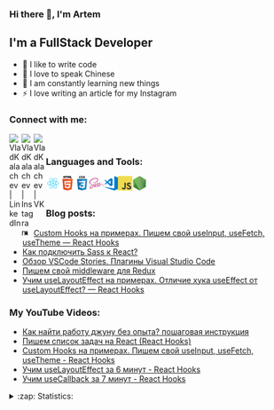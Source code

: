 ### Hi there 👋, I'm Artem

## I'm a FullStack Developer
- 💪 I like to write code
- 🎉 I love to speak Chinese
- 🥅 I am constantly learning new things
- ⚡ I love writing an article for my Instagram

### Connect with me:

[<img align="left" alt="VladKalachev | LinkedIn" width="22px" src="https://cdn.jsdelivr.net/npm/simple-icons@v3/icons/linkedin.svg" />][linkedin]
[<img align="left" alt="VladKalachev | Instagram" width="22px" src="https://cdn.jsdelivr.net/npm/simple-icons@v3/icons/instagram.svg" />][instagram]
[<img align="left" alt="VladKalachev | VK" width="22px" src="https://cdn.jsdelivr.net/npm/simple-icons@v3/icons/vk.svg" />][vk]

<br />

### Languages and Tools:

<img align="left" alt="React" width="26px" src="https://raw.githubusercontent.com/github/explore/80688e429a7d4ef2fca1e82350fe8e3517d3494d/topics/react/react.png" />
<img align="left" alt="HTML5" width="26px" src="https://raw.githubusercontent.com/github/explore/80688e429a7d4ef2fca1e82350fe8e3517d3494d/topics/html/html.png" />
<img align="left" alt="CSS3" width="26px" src="https://raw.githubusercontent.com/github/explore/80688e429a7d4ef2fca1e82350fe8e3517d3494d/topics/css/css.png" />
<img align="left" alt="Sass" width="26px" src="https://raw.githubusercontent.com/github/explore/80688e429a7d4ef2fca1e82350fe8e3517d3494d/topics/sass/sass.png" />
<img align="left" alt="Visual Studio Code" width="26px" src="https://raw.githubusercontent.com/github/explore/80688e429a7d4ef2fca1e82350fe8e3517d3494d/topics/visual-studio-code/visual-studio-code.png" />
<img align="left" alt="JavaScript" width="26px" src="https://raw.githubusercontent.com/github/explore/80688e429a7d4ef2fca1e82350fe8e3517d3494d/topics/javascript/javascript.png" />
<img align="left" alt="Node.js" width="26px" src="https://raw.githubusercontent.com/github/explore/80688e429a7d4ef2fca1e82350fe8e3517d3494d/topics/nodejs/nodejs.png" />


<br />
<br />

### Blog posts:
<!-- BLOG-POST-LIST:START -->
- [Custom Hooks на примерах. Пишем свой useInput, useFetch, useTheme — React Hooks](https://webtricks-master.ru/react-hooks/custom-hooks-na-primerah-pishem-svoj-useinput-usefetch-usetheme-react-hooks/)
- [Как подключить Sass к React?](https://webtricks-master.ru/beginners/kak-podklyuchit-sass-k-react/)
- [Обзор VSCode Stories. Плагины Visual Studio Code](https://webtricks-master.ru/novosti-it/obzor-vscode-stories-plaginy-visual-studio-code/)
- [Пишем свой middleware для Redux](https://webtricks-master.ru/reactjs/pishem-svoj-middleware-dlya-redux/)
- [Учим useLayoutEffect на примерах. Отличие хука useEffect от useLayoutEffect? — React Hooks](https://webtricks-master.ru/react-hooks/uchim-uselayouteffect-na-primerah-otlichie-huka-useeffect-ot-uselayouteffect-react-hooks/)
<!-- BLOG-POST-LIST:END -->

### My YouTube Videos:
<!-- YOUTUBE:START -->
- [Как найти работу джуну без опыта? пошаговая инструкция](https://www.youtube.com/watch?v=DzyKrIBHln8)
- [Пишем список задач на React (React Hooks)](https://www.youtube.com/watch?v=XwIiBXZ41Os)
- [Custom Hooks на примерах. Пишем свой useInput, useFetch, useTheme - React Hooks](https://www.youtube.com/watch?v=VFefv_YSGfY)
- [Учим useLayoutEffect за 6 минут - React Hooks](https://www.youtube.com/watch?v=KaaH6cra2lo)
- [Учим useCallback за 7 минут - React Hooks](https://www.youtube.com/watch?v=AqCkWH4ws1Y)
<!-- YOUTUBE:END -->

<details>
  <summary>:zap: Statistics:</summary>
   <img align="left" alt="codeSTACKr's GitHub Stats" src="https://github-readme-stats.vercel.app/api/top-langs/?username=VladKalachev&langs_count=8&layout=compact" />
    <br />
    <img align="left" alt="codeSTACKr's GitHub Stats" src="https://github-readme-stats.vercel.app/api?username=VladKalachev&show_icons=true" />
</details>

[website]: https://webtricks-master.ru/
[youtube]: https://www.youtube.com/channel/UCkvd2R7fmbs1watlJ6wur_w
[linkedin]: https://www.linkedin.com/in/vlad-kalachev-ab87b312a/
[instagram]: https://www.instagram.com/corvaxv/
[vk]: https://vk.com/vladislavkalachov
